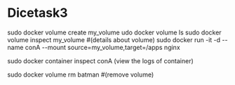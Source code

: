 # Dicetask3

sudo docker volume create my_volume
udo docker volume ls
sudo docker volume inspect my_volume #(details about volume)
sudo docker run -it -d --name conA --mount source=my_volume,target=/apps nginx

sudo docker container inspect conA (view the logs of container)

sudo docker volume rm batman #(remove volume)
